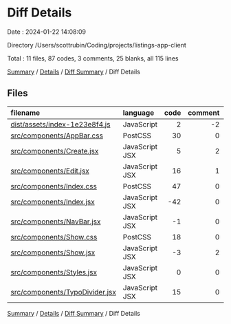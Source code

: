 # Diff Details

Date : 2024-01-22 14:08:09

Directory /Users/scottrubin/Coding/projects/listings-app-client

Total : 11 files,  87 codes, 3 comments, 25 blanks, all 115 lines

[Summary](results.md) / [Details](details.md) / [Diff Summary](diff.md) / Diff Details

## Files
| filename | language | code | comment | blank | total |
| :--- | :--- | ---: | ---: | ---: | ---: |
| [dist/assets/index-1e23e8f4.js](/dist/assets/index-1e23e8f4.js) | JavaScript | 2 | -2 | 0 | 0 |
| [src/components/AppBar.css](/src/components/AppBar.css) | PostCSS | 30 | 0 | 6 | 36 |
| [src/components/Create.jsx](/src/components/Create.jsx) | JavaScript JSX | 5 | 2 | 1 | 8 |
| [src/components/Edit.jsx](/src/components/Edit.jsx) | JavaScript JSX | 16 | 1 | -1 | 16 |
| [src/components/Index.css](/src/components/Index.css) | PostCSS | 47 | 0 | 12 | 59 |
| [src/components/Index.jsx](/src/components/Index.jsx) | JavaScript JSX | -42 | 0 | 1 | -41 |
| [src/components/NavBar.jsx](/src/components/NavBar.jsx) | JavaScript JSX | -1 | 0 | 0 | -1 |
| [src/components/Show.css](/src/components/Show.css) | PostCSS | 18 | 0 | 4 | 22 |
| [src/components/Show.jsx](/src/components/Show.jsx) | JavaScript JSX | -3 | 2 | 0 | -1 |
| [src/components/Styles.jsx](/src/components/Styles.jsx) | JavaScript JSX | 0 | 0 | -1 | -1 |
| [src/components/TypoDivider.jsx](/src/components/TypoDivider.jsx) | JavaScript JSX | 15 | 0 | 3 | 18 |

[Summary](results.md) / [Details](details.md) / [Diff Summary](diff.md) / Diff Details